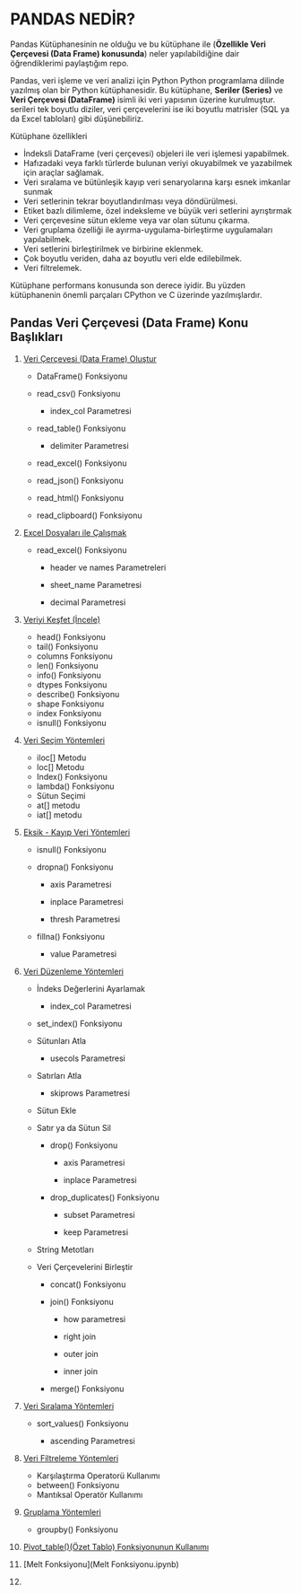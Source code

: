 # PANDAS NEDİR?

Pandas Kütüphanesinin ne olduğu ve bu kütüphane ile (**Özellikle Veri Çerçevesi (Data Frame) konusunda**) neler yapılabildiğine dair öğrendiklerimi paylaştığım repo.

Pandas, veri işleme ve veri analizi için Python Python programlama dilinde yazılmış olan bir Python kütüphanesidir. 
Bu kütüphane, **Seriler (Series)** ve **Veri Çerçevesi (DataFrame)** isimli iki veri yapısının üzerine kurulmuştur. serileri tek boyutlu diziler, veri çerçevelerini ise iki boyutlu matrisler (SQL ya da Excel tabloları) gibi düşünebiliriz.

Kütüphane özellikleri

- İndeksli DataFrame (veri çerçevesi) objeleri ile veri işlemesi yapabilmek.
- Hafızadaki veya farklı türlerde bulunan veriyi okuyabilmek ve yazabilmek için araçlar sağlamak.
- Veri sıralama ve bütünleşik kayıp veri senaryolarına karşı esnek imkanlar sunmak
- Veri setlerinin tekrar boyutlandırılması veya döndürülmesi.
- Etiket bazlı dilimleme, özel indeksleme ve büyük veri setlerini ayrıştırmak
- Veri çerçevesine sütun ekleme veya var olan sütunu çıkarma.
- Veri gruplama özelliği ile ayırma-uygulama-birleştirme uygulamaları yapılabilmek.
- Veri setlerini birleştirilmek ve birbirine eklenmek.
- Çok boyutlu veriden, daha az boyutlu veri elde edilebilmek.
- Veri filtrelemek.

Kütüphane performans konusunda son derece iyidir. Bu yüzden kütüphanenin önemli parçaları CPython ve C üzerinde yazılmışlardır.

## Pandas Veri Çerçevesi (Data Frame) Konu Başlıkları

1. [Veri Çerçevesi (Data Frame) Oluştur](Veri_Cercevesi_Olustur.ipynb)
   
   - DataFrame() Fonksiyonu
   
   - read_csv() Fonksiyonu
     
     - index_col Parametresi
   
   - read_table() Fonksiyonu
     
     - delimiter Parametresi
   
   - read_excel() Fonksiyonu
   
   - read_json() Fonksiyonu
   
   - read_html() Fonksiyonu
   
   - read_clipboard() Fonksiyonu

2. [Excel Dosyaları ile Çalışmak](Excel_Dosyasi_ile_Calis.ipynb)
   
   - read_excel() Fonksiyonu
     
     - header ve names Parametreleri
     
     - sheet_name Parametresi
     
     - decimal Parametresi

3. [Veriyi Keşfet (İncele)](Veriyi_Kesfet_incele.ipynb)
   
   - head() Fonksiyonu
   - tail() Fonksiyonu
   - columns Fonksiyonu
   - len() Fonksiyonu
   - info() Fonksiyonu
   - dtypes Fonksiyonu
   - describe() Fonksiyonu
   - shape Fonksiyonu
   - index Fonksiyonu
   - isnull() Fonksiyonu

4. [Veri Seçim Yöntemleri](Secim_Yontemleri.ipynb)
   
   - iloc[] Metodu
   - loc[] Metodu
   - Index() Fonksiyonu
   - lambda() Fonksiyonu
   - Sütun Seçimi
   - at[] metodu
   - iat[] metodu

5. [Eksik - Kayıp Veri Yöntemleri](Eksik_Kayip_Veri_Yontemleri.ipynb)
   
   - isnull() Fonksiyonu
   
   - dropna() Fonksiyonu
     
     - axis Parametresi
     
     - inplace Parametresi
     
     - thresh Parametresi
   
   - fillna() Fonksiyonu
     
     - value Parametresi

6. [Veri Düzenleme Yöntemleri](Duzenleme_Yontemleri.ipynb)
   
   - İndeks Değerlerini Ayarlamak
     
     - index_col Parametresi
   
   - set_index() Fonksiyonu
   
   - Sütunları Atla
     
     - usecols Parametresi
   
   - Satırları Atla
     
     - skiprows Parametresi
   
   - Sütun Ekle
   
   - Satır ya da Sütun Sil
     
     - drop() Fonksiyonu
       
       - axis Parametresi
       
       - inplace Parametresi
     
     - drop_duplicates() Fonksiyonu
       
       - subset Parametresi
       
       - keep Parametresi
   
   - String Metotları
   
   - Veri Çerçevelerini Birleştir
     
     - concat() Fonksiyonu
     
     - join() Fonksiyonu
       
       - how parametresi
       
       - right join
       
       - outer join
       
       - inner join
     
     - merge() Fonksiyonu

7. [Veri Sıralama Yöntemleri](Siralama_Yontemleri.ipynb)
   
   - sort_values() Fonksiyonu
     
     - ascending Parametresi

8. [Veri Filtreleme Yöntemleri](Filtreleme_Yontemleri.ipynb)
   
   - Karşılaştırma Operatorü Kullanımı
   - between() Fonksiyonu
   - Mantıksal Operatör Kullanımı

9. [Gruplama Yöntemleri](Gruplama_Yontemleri.ipynb)
   
   - groupby() Fonksiyonu

10. [Pivot_table()(Özet Tablo) Fonksiyonunun Kullanımı](OzetTablo_PivotTable.md)

11. [Melt Fonksiyonu](Melt Fonksiyonu.ipynb)

12. 
